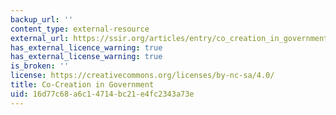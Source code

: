 ```yaml
---
backup_url: ''
content_type: external-resource
external_url: https://ssir.org/articles/entry/co_creation_in_government
has_external_licence_warning: true
has_external_license_warning: true
is_broken: ''
license: https://creativecommons.org/licenses/by-nc-sa/4.0/
title: Co-Creation in Government
uid: 16d77c68-a6c1-4714-bc21-e4fc2343a73e
---
```


